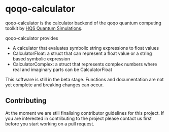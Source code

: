 # qoqo-calculator

qoqo-calculator is the calculator backend of the qoqo quantum computing toolkit by [HQS Quantum Simulations](https://quantumsimulations.de).

qoqo-calculator provides
* A calculator that evaluates symbolic string expressions to float values
* CalculatorFloat: a struct that can represent a float value or a string based symbolic expression
* CalculatorComplex: a struct that represents complex numbers where real and imaginary parts can be CalculatorFloat

This software is still in the beta stage. Functions and documentation are not yet complete and breaking changes can occur. 

## Contributing

At the moment we are still finalising contributor guidelines for this project. If you are interested in contributing to the project please contact us first before you start working on a pull request.